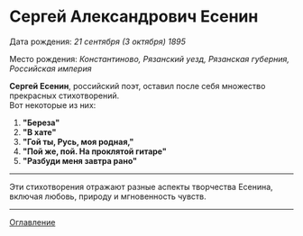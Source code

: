 # Сергей Александрович Есенин
Дата рождения: *21 сентября (3 октября) 1895*

Место рождения: *Константиново, Рязанский уезд, Рязанская губерния, Российская империя*  

**Сергей Есенин**, российский поэт, оставил после себя множество прекрасных стихотворений.  
Вот некоторые из них:

1. **"Береза"**  
2. **"В хате"**  
3. **"Гой ты, Русь, моя родная,"**  
4. **"Пой же, пой. На проклятой гитаре"**  
5. **"Разбуди меня завтра рано"**  
***
Эти стихотворения отражают разные аспекты творчества Есенина, включая любовь, природу и мгновенность чувств.
***
[Оглавление](03_menu.md)